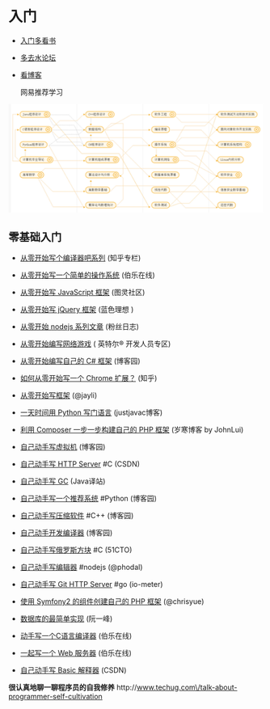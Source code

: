 # 入门

* [入门多看书](ru_men_duo_kan_shu.md)
* [多去水论坛](duo_qu_shui_lun_tan.md)
* [看博客](kan_bo_ke.md)

  网易推荐学习


![网易](20161101532.png)

## 零基础入门

* [从零开始写个编译器吧系列](http://zhuanlan.zhihu.com/mosky/19878087)  \(知乎专栏\)

* [从零开始写一个简单的操作系统](http://top.jobbole.com/13810/)  \(伯乐在线\)

* [从零开始写 JavaScript 框架](http://www.ituring.com.cn/minibook/770)  \(图灵社区\)

* [从零开始写 jQuery 框架](http://www.blueidea.com/tech/web/2010/7326.asp)  \(蓝色理想 \)

* [从零开始 nodejs 系列文章](http://blog.fens.me/series-nodejs/)  \(粉丝日志\)

* [从零开始编写网络游戏](https://software.intel.com/zh-cn/blogs/2013/11/07/1/) \( 英特尔® 开发人员专区\)

* [从零开始编写自己的 C\# 框架](http://www.cnblogs.com/EmptyFS/p/3621484.html) \(博客园\)

* [如何从零开始写一个 Chrome 扩展？](http://www.zhihu.com/question/20179805) \(知乎\)

* [从零开始写框架](http://jayli.github.io/blog/data/2010/12/11/writejslib.html) \(@jayli\)

* [一天时间用 Python 写门语言](http://justjavac.com/python/2012/04/13/one-day-write-language-in-python.html) \(justjavac博客\)

* [利用 Composer 一步一步构建自己的 PHP 框架](http://lvwenhan.com/php/405.html) \(岁寒博客 by JohnLui\)

* [自己动手写虚拟机](http://www.cnblogs.com/john-d/archive/2009/12/05/1617710.html) \(博客园\)

* [自己动手写 HTTP Server](http://blog.csdn.net/heiyeshuwu/article/details/2576915) \#C \(CSDN\)

* [自己动手写 GC](http://it.deepinmind.com/gc/2014/03/26/babys-first-garbage-collector.html) \(Java译站\)

* [自己动手写一个推荐系统](http://www.cnblogs.com/flclain/archive/2013/03/03/2941397.html) \#Python \(博客园\)

* [自己动手写压缩软件](http://www.cnblogs.com/BlueSky2012/articles/huffman_zip.html) \#C++ \(博客园\)

* [自己动手开发编译器](http://www.cnblogs.com/Ninputer/archive/2011/06/06/2073908.html) \(博客园\)

* [自己动手写俄罗斯方块](http://toigel.blog.51cto.com/2141741/415348) \#C \(51CTO\)

* [自己动手写编辑器](http://www.phodal.com/blog/lumia-editor-diy-yourself-editor/) \#nodejs \(@phodal\)

* [自己动手写 Git HTTP Server](http://io-meter.com/2014/07/09/simple-git-http-server/) \#go \(io-meter\)

* [使用 Symfony2 的组件创建自己的 PHP 框架](http://www.chrisyue.com/?p=270) \(@chrisyue\)

* [数据库的最简单实现](http://www.ruanyifeng.com/blog/2014/07/database_implementation.html) \(阮一峰\)

* [动手写一个C语言编译器](http://blog.jobbole.com/77305/) \(伯乐在线\)

* [一起写一个 Web 服务器](http://python.jobbole.com/81524/) \(伯乐在线\)

* [自己动手写 Basic 解释器](http://blog.csdn.net/littlehedgehog/article/details/2928391) \(CSDN\)


 **很认真地聊一聊程序员的自我修养**  http:\/\/www.techug.com\/talk-about-programmer-self-cultivation

